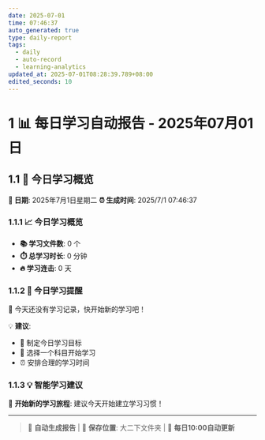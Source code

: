 ```yaml
---
date: 2025-07-01
time: 07:46:37
auto_generated: true
type: daily-report
tags:
  - daily
  - auto-record
  - learning-analytics
updated_at: 2025-07-01T08:28:39.789+08:00
edited_seconds: 10
---
```


# 1 📊 每日学习自动报告 - 2025年07月01日

## 1.1 🎯 今日学习概览

**📅 日期**: 2025年7月1日星期二
**⏰ 生成时间**: 2025/7/1 07:46:37

### 1.1.1 📈 今日学习概览

- **📚 学习文件数**: 0 个
- **⏱️ 总学习时长**: 0 分钟
- **🔥 学习连击**: 0 天

### 1.1.2 💭 今日学习提醒

📝 今天还没有学习记录，快开始新的学习吧！

💡 **建议**:
- 🎯 制定今日学习目标
- 📖 选择一个科目开始学习
- ⏰ 安排合理的学习时间

### 1.1.3 💡 智能学习建议

🚀 **开始新的学习旅程**: 建议今天开始建立学习习惯！

---

> 🤖 **自动生成报告** | 💾 **保存位置**: 大二下文件夹 | 🔄 **每日10:00自动更新**
 